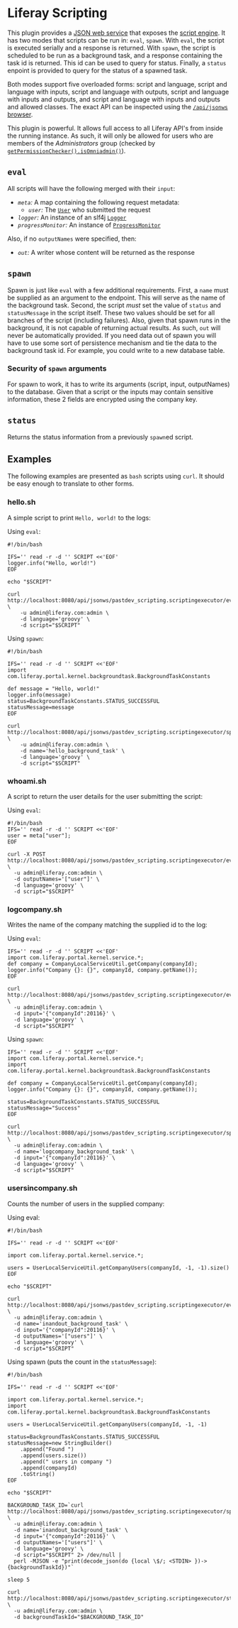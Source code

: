 # Liferay Scripting
This plugin provides a
[JSON web service](https://dev.liferay.com/develop/tutorials/-/knowledge_base/7-0/invoking-json-web-services)
that exposes the [script engine](https://dev.liferay.com/discover/portal/-/knowledge_base/7-0/using-liferays-script-engine).
It has two modes that scripts can be run in: `eval`, `spawn`.  With `eval`,
the script is executed serially and a response is returned.  With `spawn`,
the script is scheduled to be run as a background task, and a response
containing the task id is returned.  This id can be used to query for status.
Finally, a `status` enpoint is provided to query for the status of a
spawned task.

Both modes support five overloaded forms: script and language, script and 
language with inputs, script and language with outputs, script and language
with inputs and outputs, and script and language with inputs and outputs and
allowed classes.  The exact API can be inspected using the 
[`/api/jsonws` browser](http://localhost:8080/api/jsonws?contextName=pastdev_scripting).

This plugin is powerful.  It allows full access to all Liferay API's from
inside the running instance.  As such, it will only be allowed for users
who are members of the _Administrators_ group (checked by
[`getPermissionChecker().isOmniadmin()`](https://docs.liferay.com/portal/7.0/javadocs/portal-kernel/com/liferay/portal/kernel/security/permission/PermissionChecker.html#isOmniadmin--)).

## `eval`
All scripts will have the following merged with their `input`:

* *`meta`:* A map containing the following request metadata:
  * *`user`:* The [`User`](https://docs.liferay.com/portal/7.0/javadocs/portal-kernel/com/liferay/portal/kernel/model/User.html) who submitted the request
* *`logger`:* An instance of an slf4j [`Logger`](https://www.slf4j.org/apidocs/index.html)
* *`progressMonitor`:* An instance of [`ProgressMonitor`](https://github.com/pastdev/com-pastdev-liferay-scripting/blob/master/com.pastdev.liferay.scripting-service/src/main/java/com/pastdev/liferay/scripting/service/impl/ProgressMonitor.java)

Also, if no `outputNames` were specified, then:

* *`out`:* A writer whose content will be returned as the response

## `spawn`
Spawn is just like `eval` with a few additional requirements.  First, a 
`name` must be supplied as an argument to the endpoint.  This will serve
as the name of the background task.  Second, the script _must_ set the
value of `status` and `statusMessage` in the script itself.  These 
two values should be set for all branches of the script (including
failures).  Also, given that spawn runs in the background, it is not
capable of returning actual results.  As such, `out` will never be 
automatically provided.  If you need data out of spawn you
will have to use some sort of persistence mechanism and tie the data
to the background task id.  For example, you could write to a new
database table.

### Security of `spawn` arguments
For spawn to work, it has to write its arguments (script, input,
outputNames) to the database.  Given that a script or the inputs may
contain sensitive information, these 2 fields are encrypted using the
company key.

## `status`
Returns the status information from a previously `spawn`ed script.

## Examples
The following examples are presented as `bash` scripts using `curl`.  It 
should be easy enough to translate to other forms.

### hello.sh
A simple script to print `Hello, world!` to the logs:

Using `eval`:
```
#!/bin/bash

IFS='' read -r -d '' SCRIPT <<'EOF'
logger.info("Hello, world!")
EOF

echo "$SCRIPT"

curl http://localhost:8080/api/jsonws/pastdev_scripting.scriptingexecutor/eval \
    -u admin@liferay.com:admin \
    -d language='groovy' \
    -d script="$SCRIPT"
```

Using `spawn`:
```
#!/bin/bash

IFS='' read -r -d '' SCRIPT <<'EOF'
import com.liferay.portal.kernel.backgroundtask.BackgroundTaskConstants

def message = "Hello, world!"
logger.info(message)
status=BackgroundTaskConstants.STATUS_SUCCESSFUL
statusMessage=message
EOF

curl http://localhost:8080/api/jsonws/pastdev_scripting.scriptingexecutor/spawn \
    -u admin@liferay.com:admin \
    -d name='hello_background_task' \
    -d language='groovy' \
    -d script="$SCRIPT"
```

### whoami.sh
A script to return the user details for the user submitting the script:

Using `eval`:
```
#!/bin/bash
IFS='' read -r -d '' SCRIPT <<'EOF'
user = meta["user"];
EOF

curl -X POST http://localhost:8080/api/jsonws/pastdev_scripting.scriptingexecutor/eval \
  -u admin@liferay.com:admin \
  -d outputNames='["user"]' \
  -d language='groovy' \
  -d script="$SCRIPT"
```

### logcompany.sh
Writes the name of the company matching the supplied id to the log:

Using `eval`:
```
IFS='' read -r -d '' SCRIPT <<'EOF'
import com.liferay.portal.kernel.service.*;
def company = CompanyLocalServiceUtil.getCompany(companyId);
logger.info("Company {}: {}", companyId, company.getName());
EOF

curl http://localhost:8080/api/jsonws/pastdev_scripting.scriptingexecutor/eval \
  -u admin@liferay.com:admin \
  -d input='{"companyId":20116}' \
  -d language='groovy' \
  -d script="$SCRIPT"
```

Using `spawn`:
```
IFS='' read -r -d '' SCRIPT <<'EOF'
import com.liferay.portal.kernel.service.*;
import com.liferay.portal.kernel.backgroundtask.BackgroundTaskConstants

def company = CompanyLocalServiceUtil.getCompany(companyId);
logger.info("Company {}: {}", companyId, company.getName());

status=BackgroundTaskConstants.STATUS_SUCCESSFUL
statusMessage="Success"
EOF

curl http://localhost:8080/api/jsonws/pastdev_scripting.scriptingexecutor/spawn \
  -u admin@liferay.com:admin \
  -d name='logcompany_background_task' \
  -d input='{"companyId":20116}' \
  -d language='groovy' \
  -d script="$SCRIPT"
```

### usersincompany.sh
Counts the number of users in the supplied company:

Using eval:
```
#!/bin/bash

IFS='' read -r -d '' SCRIPT <<'EOF'

import com.liferay.portal.kernel.service.*;

users = UserLocalServiceUtil.getCompanyUsers(companyId, -1, -1).size()
EOF

echo "$SCRIPT"

curl http://localhost:8080/api/jsonws/pastdev_scripting.scriptingexecutor/eval \
  -u admin@liferay.com:admin \
  -d name='inandout_background_task' \
  -d input='{"companyId":20116}' \
  -d outputNames='["users"]' \
  -d language='groovy' \
  -d script="$SCRIPT"
```

Using spawn (puts the count in the `statusMessage`):
```
#!/bin/bash

IFS='' read -r -d '' SCRIPT <<'EOF'

import com.liferay.portal.kernel.service.*;
import com.liferay.portal.kernel.backgroundtask.BackgroundTaskConstants

users = UserLocalServiceUtil.getCompanyUsers(companyId, -1, -1)

status=BackgroundTaskConstants.STATUS_SUCCESSFUL
statusMessage=new StringBuilder()
    .append("Found ")
    .append(users.size())
    .append(" users in company ")
    .append(companyId)
    .toString()
EOF

echo "$SCRIPT"

BACKGROUND_TASK_ID=`curl http://localhost:8080/api/jsonws/pastdev_scripting.scriptingexecutor/spawn \
  -u admin@liferay.com:admin \
  -d name='inandout_background_task' \
  -d input='{"companyId":20116}' \
  -d outputNames='["users"]' \
  -d language='groovy' \
  -d script="$SCRIPT" 2> /dev/null |
  perl -MJSON -e "print(decode_json(do {local \$/; <STDIN> })->{backgroundTaskId})"`

sleep 5

curl http://localhost:8080/api/jsonws/pastdev_scripting.scriptingexecutor/status \
  -u admin@liferay.com:admin \
  -d backgroundTaskId="$BACKGROUND_TASK_ID"
```